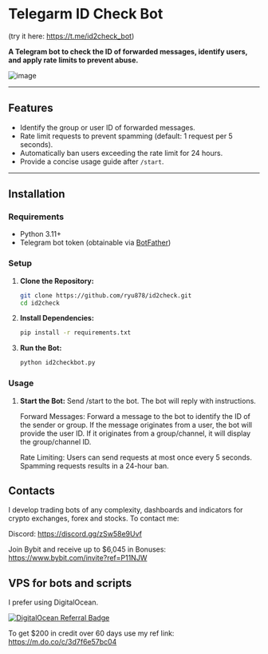 # Telegarm ID Check Bot  
(try it here: https://t.me/id2check_bot)

**A Telegram bot to check the ID of forwarded messages, identify users, and apply rate limits to prevent abuse.**  

![image](https://github.com/user-attachments/assets/ba74de64-3720-4e39-bd34-feeb05d559ce)

---

## Features  
- Identify the group or user ID of forwarded messages.  
- Rate limit requests to prevent spamming (default: 1 request per 5 seconds).  
- Automatically ban users exceeding the rate limit for 24 hours.  
- Provide a concise usage guide after `/start`.  

---

## Installation  

### Requirements  
- Python 3.11+  
- Telegram bot token (obtainable via [BotFather](https://core.telegram.org/bots#botfather))  

### Setup  
1. **Clone the Repository:**  
   ```bash
   git clone https://github.com/ryu878/id2check.git  
   cd id2check 
    ```
2. **Install Dependencies:**  
    ```bash
    pip install -r requirements.txt
    ```
3. **Run the Bot:**  
    ```bash
    python id2checkbot.py
    ```

### Usage

1. **Start the Bot:**
    Send /start to the bot. The bot will reply with instructions.

    Forward Messages:
        Forward a message to the bot to identify the ID of the sender or group.
        If the message originates from a user, the bot will provide the user ID.
        If it originates from a group/channel, it will display the group/channel ID.

    Rate Limiting:
    Users can send requests at most once every 5 seconds. Spamming requests results in a 24-hour ban.

## Contacts
I develop trading bots of any complexity, dashboards and indicators for crypto exchanges, forex and stocks.
To contact me:

Discord: https://discord.gg/zSw58e9Uvf

Join Bybit and receive up to $6,045 in Bonuses: https://www.bybit.com/invite?ref=P11NJW

## VPS for bots and scripts
I prefer using DigitalOcean.
  
[![DigitalOcean Referral Badge](https://web-platforms.sfo2.digitaloceanspaces.com/WWW/Badge%202.svg)](https://www.digitalocean.com/?refcode=3d7f6e57bc04&utm_campaign=Referral_Invite&utm_medium=Referral_Program&utm_source=badge)
  
To get $200 in credit over 60 days use my ref link: https://m.do.co/c/3d7f6e57bc04

